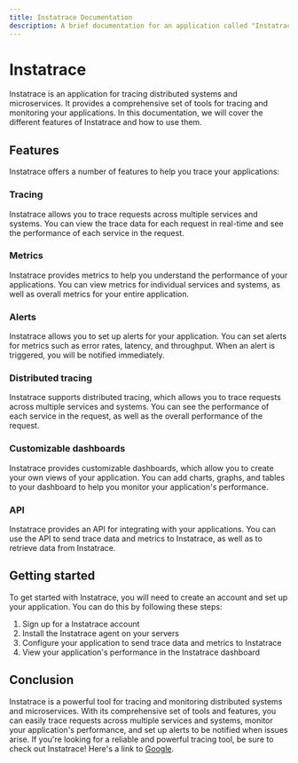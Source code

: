 ```yaml
---
title: Instatrace Documentation
description: A brief documentation for an application called "Instatrace" which performs tracing
---
```


# Instatrace

Instatrace is an application for tracing distributed systems and microservices. It provides a comprehensive set of tools for tracing and monitoring your applications. In this documentation, we will cover the different features of Instatrace and how to use them.
 
## Features

Instatrace offers a number of features to help you trace your applications:

### Tracing

Instatrace allows you to trace requests across multiple services and systems. You can view the trace data for each request in real-time and see the performance of each service in the request.

### Metrics

Instatrace provides metrics to help you understand the performance of your applications. You can view metrics for individual services and systems, as well as overall metrics for your entire application.

### Alerts

Instatrace allows you to set up alerts for your application. You can set alerts for metrics such as error rates, latency, and throughput. When an alert is triggered, you will be notified immediately.

### Distributed tracing

Instatrace supports distributed tracing, which allows you to trace requests across multiple services and systems. You can see the performance of each service in the request, as well as the overall performance of the request.

### Customizable dashboards

Instatrace provides customizable dashboards, which allow you to create your own views of your application. You can add charts, graphs, and tables to your dashboard to help you monitor your application's performance.

### API

Instatrace provides an API for integrating with your applications. You can use the API to send trace data and metrics to Instatrace, as well as to retrieve data from Instatrace.

## Getting started

To get started with Instatrace, you will need to create an account and set up your application. You can do this by following these steps:

1. Sign up for a Instatrace account
2. Install the Instatrace agent on your servers
3. Configure your application to send trace data and metrics to Instatrace
4. View your application's performance in the Instatrace dashboard

## Conclusion

Instatrace is a powerful tool for tracing and monitoring distributed systems and microservices. With its comprehensive set of tools and features, you can easily trace requests across multiple services and systems, monitor your application's performance, and set up alerts to be notified when issues arise. If you're looking for a reliable and powerful tracing tool, be sure to check out Instatrace!
Here's a link to [Google](https://www.google.com).
